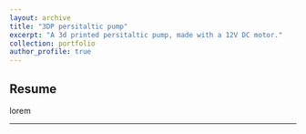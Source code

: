 ```yaml
---
layout: archive
title: "3DP persitaltic pump"
excerpt: "A 3d printed persitaltic pump, made with a 12V DC motor."
collection: portfolio
author_profile: true
---
```


## Resume

lorem

---
